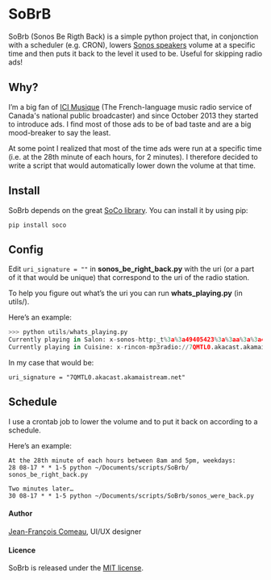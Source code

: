 # SoBrB

SoBrb (Sonos Be Rigth Back) is a simple python project that, in conjonction with a scheduler (e.g. CRON), lowers [Sonos speakers](http://www.sonos.com/system/) volume at a specific time and then puts it back to the level it used to be. Useful for skipping radio ads!

## Why?

I’m a big fan of [ICI Musique](http://icimusique.ca) (The French-language music radio service of Canada's national public broadcaster) and since October 2013 they started to introduce ads. I find most of those ads to be of bad taste and are a big mood-breaker to say the least.

At some point I realized that most of the time ads were run at a specific time (i.e. at the 28th minute of each hours, for 2 minutes). I therefore decided to write a script that would automatically lower down the volume at that time.

## Install

SoBrb depends on the great [SoCo library](https://github.com/SoCo/SoCo/). You can install it by using pip:

``pip install soco``

## Config

Edit ``uri_signature = ""`` in **sonos_be_right_back.py** with the uri (or a part of it that would be unique) that correspond to the uri of the radio station.

To help you figure out what’s the uri you can run  **whats_playing.py** (in utils/).

Here’s an example:
```python
>>> python utils/whats_playing.py
Currently playing in Salon: x-sonos-http:_t%3a%3a49405423%3a%3aa%3a%3a4539012.mp3?sid=11&flags=32
Currently playing in Cuisine: x-rincon-mp3radio://7QMTL0.akacast.akamaistream.net/7/445/177407/v1/rc.akacast.akamaistream.net/7QMTL0
```

In my case that would be:

``uri_signature = "7QMTL0.akacast.akamaistream.net"``

## Schedule

I use a crontab job to lower the volume and to put it back on according to a schedule.

Here’s an example:
````
At the 28th minute of each hours between 8am and 5pm, weekdays:
28 08-17 * * 1-5 python ~/Documents/scripts/SoBrb/
sonos_be_right_back.py

Two minutes later…
30 08-17 * * 1-5 python ~/Documents/scripts/SoBrb/sonos_were_back.py
````

#### Author

[Jean-François Comeau](http://twitter.com/jfcomeau), UI/UX designer

#### Licence

SoBrb is released under the [MIT license](http://www.opensource.org/licenses/mit-license.php).
